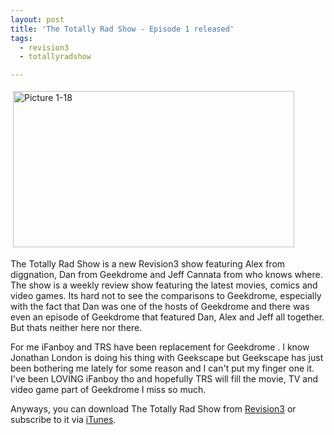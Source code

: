 ```yaml
---
layout: post
title: 'The Totally Rad Show - Episode 1 released'
tags:
  - revision3
  - totallyradshow

---
```


<img src="http://www.the8thsign.com/wp-content/uploads/2007/03/Picture%201-18.jpg" alt="Picture 1-18" border="0" height="250" hspace="4" vspace="4" width="450" />

The Totally Rad Show is a new Revision3 show featuring Alex from diggnation, Dan from Geekdrome and Jeff Cannata from who knows where. The show is a weekly review show featuring the latest movies, comics and video games. Its hard not to see the comparisons to Geekdrome, especially with the fact that Dan was one of the hosts of Geekdrome and there was even an episode of Geekdrome that featured Dan, Alex and Jeff all together. But thats neither here nor there.

For me iFanboy and TRS have been replacement for Geekdrome . I know Jonathan London is doing his thing with Geekscape but Geekscape has just been bothering me lately for some reason and I can't put my finger one it. I've been LOVING iFanboy tho and hopefully TRS will fill  the movie, TV and video game part of Geekdrome I miss so much.

Anyways, you can download The Totally Rad Show from <a href="http://revision3.com/trs">Revision3</a> or subscribe to it via <a href="http://phobos.apple.com/WebObjects/MZStore.woa/wa/viewPodcast?id=250463619&amp;s=143441">iTunes</a>.

<!-- technorati tags start -->
<!-- technorati tags end -->
